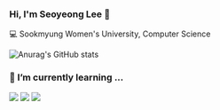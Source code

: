 ### Hi, I'm Seoyeong Lee 👋
💻 Sookmyung Women's University, Computer Science

![Anurag's GitHub stats](https://github-readme-stats.vercel.app/api?username=leeseooo&show_icons=true&theme=vue)

### 🔭 I’m currently learning ...

<div align="left">
  <img src="https://img.shields.io/badge/Next.js-000000?style=flat-square&logo=Next.js&logoColor=white"/></a>
  <img src="https://img.shields.io/badge/React-61DAFB?style=flat-square&logo=React&logoColor=white"/></a>
  <img src="https://img.shields.io/badge/TypeScript-3776AB?style=flat-square&logo=Typescript&logoColor=white"/></a>
</div>
